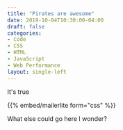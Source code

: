```yaml
---
title: "Pirates are awesome"
date: 2019-10-04T10:30:00-04:00
draft: false
categories:
- Code
- CSS
- HTML
- JavaScript
- Web Performance
layout: single-left
---
```


It's true

{{% embed/mailerlite form="css" %}}

What else could go here I wonder?